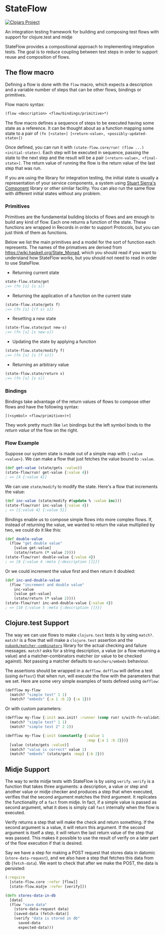 # StateFlow

[![Clojars Project](https://img.shields.io/clojars/v/nubank/state-flow.svg)](https://clojars.org/nubank/state-flow)

An integration testing framework for building and composing test flows with support for clojure.test and midje

StateFlow provides a compositional approach to implementing integration tests. The goal is to reduce coupling between test steps in order to support reuse and composition of flows.

## The flow macro

Defining a flow is done with the `flow` macro, which expects a description and a variable number of steps that can be other flows, bindings or primitives.

Flow macro syntax:
```clojure
(flow <description> <flow/bindings/primitive>*)
```

The flow macro defines a sequence of steps to be executed having some state as a reference.
It can be thought about as a function mapping some state to a pair of `(fn [<state>] [<return-value>, <possibly-updated-state>])`

Once defined, you can run it with `(state-flow.core/run! (flow ...) <initial-state>)`.
Each step will be executed in sequence, passing the state to the next step and the result will be a pair `[<return-value>, <final-state>]`.
The return value of running the flow is the return value of the last step that was run.

If you are using the library for integration testing, the initial state is usually a representation of your service components,
a system using [Stuart Sierra's Component](https://github.com/stuartsierra/component) library or other similar facility. You can also run the same flow with different initial states without any problem.

### Primitives

Primitives are the fundamental building blocks of flows and are
enough to build any kind of flow. Each one returns a function of the
state. These functions are wrapped in Records in order to support
Protocols, but you can just think of them as functions.

Below we list the main primitives and a model for the sort of function
each represents. The names of the primatives are derived from
https://wiki.haskell.org/State_Monad, which you should read if you
want to understand how StateFlow works, but you should not need to
read in order to use StateFlow.

* Returning current state

```clojure
state-flow.state/get
;=> (fn [s] [s s])
```

* Returning the application of a function on the current state

```clojure
(state-flow.state/gets f)
;=> (fn [s] [(f s) s])
```

* Resetting a new state

```clojure
(state-flow.state/put new-s)
;=> (fn [s] [s new-s])
```

* Updating the state by applying a function

```clojure
(state-flow.state/modify f)
;=> (fn [s] [s (f s)])
```
* Returning an arbitrary value

```clojure
(state-flow.state/return v)
;=> (fn [s] [v s])
```

### Bindings

Bindings take advantage of the return values of flows to compose other flows and have the following syntax:

`[(<symbol> <flow/primitive>)+]`

They work pretty much like `let` bindings but the left symbol binds to the _return value_ of the flow on the right.

### Flow Example

Suppose our system state is made out of a simple map with `{:value <value>}`. We can make a flow that just
fetches the value bound to `:value`.

```clojure
(def get-value (state/gets :value))
(state-flow/run! get-value {:value 4})
; => [4 {:value 4}]
```

We can use `state/modify` to modify the state. Here's a flow that increments the value:

```clojure
(def inc-value (state/modify #(update % :value inc)))
(state-flow/run! inc-value {:value 4})
; => [{:value 4} {:value 5}]
```

Bindings enable us to compose simple flows into more complex flows.
If, instead of returning the value, we wanted to return the value
multiplied by two, we could do it like this:

```clojure
(def double-value
  (flow "get double value"
    [value get-value]
    (state/return (* value 2))))
(state-flow/run! double-value {:value 4})
; => [8 {:value 4 :meta {:description []}}]
```

Or we could increment the value first and then return it doubled:

```clojure
(def inc-and-double-value
  (flow "increment and double value"
    inc-value
    [value get-value]
    (state/return (* value 2))))
(state-flow/run! inc-and-double-value {:value 4})
; => [10 {:value 5 :meta {:description []}}]
```

## Clojure.test Support

The way we can use flows to make `clojure.test` tests is by using `match?`.
`match?` is a flow that will make a `clojure.test` assertion and the [`nubank/matcher-combinators`](https://github.com/nubank/matcher-combinators/) library
for the actual checking and failure messages. `match?` asks for a string description, a value (or a flow returning a value) and a matcher-combinators matcher (or value to be checked against). Not passing a matcher defaults to `matchers/embeds` behaviour.

The assertions should be wrapped in a `defflow`. `defflow` will define a test (using `deftest`)
that when run, will execute the flow with the parameters that we set. Here are some very simple examples
of tests defined using `defflow`:

```clojure
(defflow my-flow
  (match? "simple test" 1 1)
  (match? "embeds" {:a 1 :b 2} {:a 1}))
```
Or with custom parameters:

```clojure
(defflow my-flow {:init aux.init! :runner (comp run! s/with-fn-validation)}
  (match? "simple test" 1 1)
  (match? "simple test 2" 2 2))
```

```clojure
(defflow my-flow {:init (constantly {:value 1
                                     :map {:a 1 :b 2}})}
  [value (state/gets :value)]
  (match? "value is correct" value 1)
  (match? "embeds" (state/gets :map) {:b 2}))
```

## Midje Support

The way to write midje tests with StateFlow is by using `verify`.
`verify` is a function that takes three arguments: a description, a value or step and another value or midje checker
and produces a step that when executed, verifies that the second argument matches the third argument. It replicates the functionality of a `fact` from midje.
In fact, if a simple value is passed as second argument, what it does is simply call `fact` internally when the flow is executed.

Verify returns a step that will make the check and return something. If the second argument is a value, it will return this argument. If the second argument is itself a step, it will return the last return value of the step that was passed. This makes it possible to use the result of verify on a later part of the flow execution if that is desired.

Say we have a step for making a POST request that stores data in datomic (`store-data-request`),
and we also have a step that fetches this data from db (`fetch-data`). We want to check that after we make the POST, the data is persisted:

```clojure
(:require
  [state-flow.core :refer [flow]]
  [state-flow.midje :refer [verify]])

(defn stores-data-in-db
  [data]
  (flow "save data"
    (store-data-request data)
    [saved-data (fetch-data)]
    (verify "data is stored in db"
      saved-data
      expected-data)))
```
